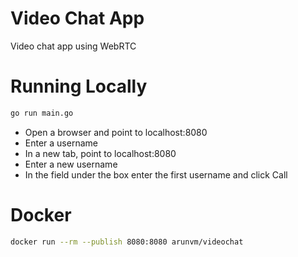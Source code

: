 # Video Chat App
Video chat app using WebRTC

# Running Locally
```bash
go run main.go
```

- Open a browser and point to localhost:8080
- Enter a username
- In a new tab, point to localhost:8080
- Enter a new username
- In the field under the box enter the first username and click Call

# Docker
```bash
docker run --rm --publish 8080:8080 arunvm/videochat
```

